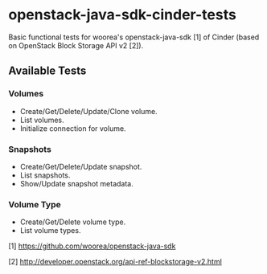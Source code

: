 openstack-java-sdk-cinder-tests
===============================

Basic functional tests for woorea's openstack-java-sdk [1] of Cinder
(based on OpenStack Block Storage API v2 [2]).

## Available Tests

### Volumes
* Create/Get/Delete/Update/Clone volume.
* List volumes.
* Initialize connection for volume.

### Snapshots
* Create/Get/Delete/Update snapshot.
* List snapshots.
* Show/Update snapshot metadata.

### Volume Type
* Create/Get/Delete volume type.
* List volume types.


[1] https://github.com/woorea/openstack-java-sdk

[2] http://developer.openstack.org/api-ref-blockstorage-v2.html
